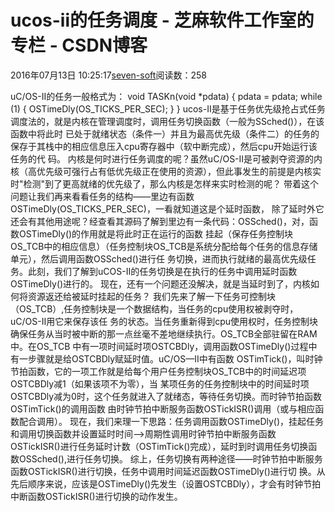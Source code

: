 
# ucos-ii的任务调度 -  芝麻软件工作室的专栏 - CSDN博客


2016年07月13日 10:25:17[seven-soft](https://me.csdn.net/softn)阅读数：258


uC/OS-II的任务一般格式为：
void TASKn(void *pdata)
{
pdata = pdata;
while (1)
{
OSTimeDly(OS_TICKS_PER_SEC);
}
}
ucos-II是基于任务优先级抢占式任务调度法的，就是内核在管理调度时，调用任务切换函数（一般为SSched()），在该函数中将此时 已处于就绪状态（条件一）并且为最高优先级（条件二）的任务的保存于其栈中的相应信息压入cpu寄存器中（软中断完成），然后cpu开始运行该任务的代 码。
内核是何时进行任务调度的呢？虽然uC/OS-II是可被剥夺资源的内核（高优先级可强行占有低优先级正在使用的资源），但此事发生的前提是内核实时"检测"到了更高就绪的优先级了，那么内核是怎样来实时检测的呢？
带着这个问题让我们再来看看任务的结构——里边有函数OSTimeDly(OS_TICKS_PER_SEC)，一看就知道这是个延时函数， 除了延时外它还会有其他用途呢？经查看其源码了解到里边有一条代码：OSSched()，对，函数OSTimeDly()的作用就是将此时正在运行的函数 挂起（保存任务控制块OS_TCB中的相应信息）（任务控制块OS_TCB是系统分配给每个任务的信息存储单元），然后调用函数OSSched()进行任
 务切换，进而执行就绪的最高优先级任务。此刻，我们了解到uCOS-II的任务切换是在执行的任务中调用延时函数OSTimeDly()进行的。
现在，还有一个问题还没解决，就是当延时到了，内核如何将资源返还给被延时挂起的任务？
我们先来了解一下任务可控制块（OS_TCB）,任务控制块是一个数据结构，当任务的cpu使用权被剥夺时，uC/OS-II用它来保存该任 务的状态。当任务重新得到cpu使用权时，任务控制块确保任务从当时被中断的那一点丝毫不差地继续执行。OS_TCB全部驻留在RAM中。在OS_TCB 中有一项时间延时项OSTCBDly，调用函数OSTimeDly()过程中有一步骤就是给OSTCBDly赋延时值。uC/OS—II中有函数
 OSTimTick()，叫时钟节拍函数，它的一项工作就是给每个用户任务控制块OS_TCB中的时间延迟项OSTCBDly减1（如果该项不为零），当 某项任务的任务控制块中的时间延时项OSTCBDly减为0时，这个任务就进入了就绪态，等待任务切换。而时钟节拍函数OSTimTick()的调用函数 由时钟节拍中断服务函数OSTickISR()调用（或与相应函数配合调用）。
现在，我们来理一下思路：任务调用函数OSTimeDly()，挂起任务和调用切换函数并设置延时时间——>周期性调用时钟节拍中断服务函数OSTickISR()进行任务延时计数（OSTimTick()完成），延时到时调用任务切换函数OSSched(),进行任务切换。
综上，任务切换有两种途径——时钟节拍中断服务函数OSTickISR()进行切换，任务中调用时间延迟函数OSTimeDly()进行切
 换。从先后顺序来说，应该是OSTimeDly()先发生（设置OSTCBDly），才会有时钟节拍中断函数OSTickISR()进行切换的动作发生。

